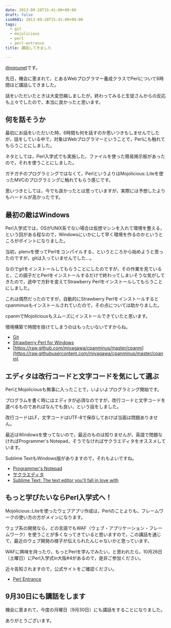 ```yaml
---
date: 2013-09-28T15:41:00+09:00
draft: false
iso8601: 2013-09-28T15:41:00+09:00
tags:
  - git
  - mojolicious
  - perl
  - perl-entrance
title: 講話してきました

---
```


[@nqounet](https://twitter.com/nqounet)です。

先日，機会に恵まれて，とあるWebプログラマー養成クラスでPerlについて6時間ほど講話してきました。

話をいただいたときは大変恐縮しましたが，終わってみると生徒さんからの反応も上々でしたので，本当に良かったと思います。

## 何を話そうか

最初にお話をいただいた時，6時間も何を話すのか思いつきもしませんでしたが，話をしている中で，対象はWebプログラマーということで，Perlにも触れてもらうことにしました。

ネタとしては，Perl入学式でも実施した，ファイルを使った簡易掲示板があったので，それを使うことにしました。

ガチガチのプログラミングではなくて，PerlというよりはMojolicious::Liteを使ったMVCのプログラミングに触れてもらう感じです。

思いつきとしては，今でも良かったとは思っていますが，実際には予想したよりもハードルが高かったです。

## 最初の敵はWindows

Perl入学式では，OSがUNIX系でない場合は仮想マシンを入れて環境を整える，という回がある程なので，Windowsにいかにして早く環境を作るのかというところがポイントになりました。

当初，plenvを使ってPerlをコンパイルする，というところから始めようと思ったのですが，gitは入っていませんでした…。

なのでgitをインストールしてもらうことにしたのですが，その作業を見ていると，この調子だとPerlをインストールするだけで終わってしまいそうな気がしてきたので，途中で方針を変えてStrawberry Perlをインストールしてもらうことにしました。

これは偶然だったのですが，自動的にStrawberry Perlをインストールするとcpanminusもインストールされていたので，その点については助かりました。

cpanmでMojoliciousもスムーズにインストールできていたと思います。

環境構築で時間を掛けてしまうのはもったいないですからね。

- [Git](http://git-scm.com/)
- [Strawberry Perl for Windows](http://strawberryperl.com/)
- [https://raw.github.com/miyagawa/cpanminus/master/cpanm](https://raw.githubusercontent.com/miyagawa/cpanminus/master/cpanm)

## エディタは改行コードと文字コードを気にして選ぶ

PerlとMojoliciousも無事に入ったことで，いよいよプログラミング開始です。

プログラムを書く時にはエディタが必須なのですが，改行コードと文字コードを選べるものであればなんでも良い，という話をしました。

改行コードはLF，文字コードはUTF-8で保存しておけば当面は問題ありません。

最近はWindowsを使ってないので，最近のものは知りませんが，英語で問題なければProgrammer's Notepad，そうでなければサクラエディタをオススメしています。

Sublime TextもWindows版がありますので，それもよいですね。

- [Programmer's Notepad](http://www.pnotepad.org/)
- [サクラエディタ](http://sakura-editor.sourceforge.net/)
- [Sublime Text: The text editor you'll fall in love with](http://www.sublimetext.com/)

## もっと学びたいならPerl入学式へ！

Mojolicious::Liteを使ったウェブアプリ作成は，Perlのことよりも，フレームワークの使い方の方がメインになります。

ウェブ系の開発なら，どの言語でもWAF（ウェブ・アプリケーション・フレームワーク）を使うことが多くなってきていると思いますので，この講話を通じて，最近のウェブ開発の様子が伝えられたんじゃないかと思っています。

WAFに興味を持ったり，もっとPerlを学んでみたい，と思われたら，10月26日（土曜日）にPerl入学式in大阪#4があるので，是非ご参加ください。

近々告知されますので，公式サイトをご確認ください。

- [Perl Entrance](http://www.perl-entrance.org/)

## 9月30日にも講話をします

機会に恵まれて，今度の月曜日（9月30日）にも講話をすることになりました。

ありがとうございます。
